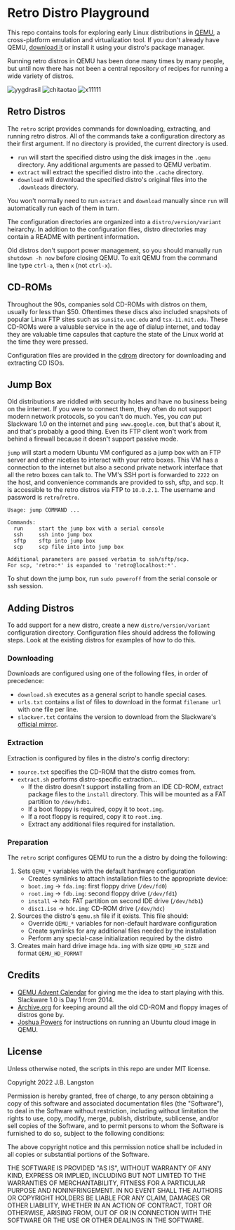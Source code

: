 # Retro Distro Playground

This repo contains tools for exploring early Linux distributions in [QEMU](https://www.qemu.org/), a cross-platform emulation and virtualization tool. If you don't already have QEMU, [download it](https://www.qemu.org/download/) or install it using your distro's package manager.

Running retro distros in QEMU has been done many times by many people, but until now there has not been a central repository of recipes for running a wide variety of distros.

![yygdrasil](screenshots/yygdrasil95.png)
![chitaotao](screenshots/chitaotao.png)
![x11111](screenshots/x11111.png)

## Retro Distros

The `retro` script provides commands for downloading, extracting, and running retro distros. All of the commands take a configuration directory as their first argument. If no directory is provided, the current directory is used.

- `run` will start the specified distro using the disk images in the `.qemu` directory. Any additional arguments are passed to QEMU verbatim. 
- `extract` will extract the specified distro into the `.cache` directory.
- `download` will download the specified distro's original files into the `.downloads` directory.

You won't normally need to run `extract` and `download` manually since `run` will automatically run each of them in turn.

The configuration directories are organized into a `distro/version/variant` heirarchy.  In addition to the configuration files, distro directories may contain a README with pertinent information.

Old distros don't support power management, so you should manually run `shutdown -h now` before closing QEMU. To exit QEMU from the command line type `ctrl-a`, then `x` (not `ctrl-x`).

## CD-ROMs

Throughout the 90s, companies sold CD-ROMs with distros on them, usually for less than $50.  Oftentimes these discs also included snapshots of popular Linux FTP sites such as `sunsite.unc.edu` and `tsx-11.mit.edu`. These CD-ROMs were a valuable service in the age of dialup internet, and today they are valuable time capsules that capture the state of the Linux world at the time they were pressed.

Configuration files are provided in the [cdrom](cdrom) directory for downloading and extracting CD ISOs.

## Jump Box

Old distributions are riddled with security holes and have no business being on the internet. If you were to connect them, they often do not support modern network protocols, so you can't do much.  Yes, you *can* put Slackware 1.0 on the internet and `ping www.google.com`, but that's about it, and that's probably a good thing. Even its FTP client won't work from behind a firewall because it doesn't support passive mode.

`jump` will start a modern Ubuntu VM configured as a jump box with an FTP server and other niceties to interact with your retro boxes. This VM has a connection to the internet but also a second private network interface that all the retro boxes can talk to. The VM's SSH port is forwarded to `2222` on the host, and convenience commands are provided to ssh, sftp, and scp. It is accessible to the retro distros via FTP to `10.0.2.1`. The username and password is `retro`/`retro`.  

```
Usage: jump COMMAND ...

Commands:
  run     start the jump box with a serial console
  ssh     ssh into jump box
  sftp    sftp into jump box
  scp     scp file into into jump box

Additional parameters are passed verbatim to ssh/sftp/scp.
For scp, 'retro:*' is expanded to 'retro@localhost:*'.
```

To shut down the jump box, run `sudo poweroff` from the serial console or ssh session.

## Adding Distros

To add support for a new distro, create a new `distro/version/variant` configuration directory.  Configuration files should address the following steps.  Look at the existing distros for examples of how to do this.

### Downloading

Downloads are configured using one of the following files, in order of precedence:

- `download.sh` executes as a general script to handle special cases.
- `urls.txt` contains a list of files to download in the format `filename url` with one file per line.
- `slackver.txt` contains the version to download from the Slackware's [official mirror](https://mirrors.slackware.com/slackware/).

### Extraction

Extraction is configured by files in the distro's config directory:
- `source.txt` specifies the CD-ROM that the distro comes from.
- `extract.sh` performs distro-specific extraction...
  - If the distro doesn't support installing from an IDE CD-ROM, extract package files to the `install` directory. This will be mounted as a FAT partition to `/dev/hdb1`.
  - If a boot floppy is required, copy it to `boot.img`.
  - If a root floppy is required, copy it to `root.img`.
  - Extract any additional files required for installation.

### Preparation

The `retro` script configures QEMU to run the a distro by doing the following:
1. Sets `QEMU_*` variables with the default hardware configuration
   - Creates symlinks to attach installation files to the appropriate device:
   - `boot.img` -> `fda.img`: first floppy drive (`/dev/fd0`)
   - `root.img` -> `fdb.img`: second floppy drive (`/dev/fd1`)
   - `install` -> `hdb`: FAT partition on second IDE drive (`/dev/hdb1`)
   - `disc1.iso` -> `hdc.img`: CD-ROM drive (`/dev/hdc`)
2. Sources the distro's `qemu.sh` file if it exists. This file should:
   - Override `QEMU_*` variables for non-default hardware configuration
   - Create symlinks for any additional files needed by the installation
   - Perform any special-case initialization required by the distro
3. Creates main hard drive image `hda.img` with size `QEMU_HD_SIZE` and format `QEMU_HD_FORMAT`

## Credits

- [QEMU Advent Calendar](https://www.qemu-advent-calendar.org/2014/) for giving me the idea to start playing with this.  Slackware 1.0 is Day 1 from 2014.
- [Archive.org](https://archive.org/) for keeping around all the old CD-ROM and floppy images of distros gone by.
- [Joshua Powers](https://powersj.io/posts/ubuntu-qemu-cli/) for instructions on running an Ubuntu cloud image in QEMU.

## License

Unless otherwise noted, the scripts in this repo are under MIT license.

Copyright 2022 J.B. Langston

Permission is hereby granted, free of charge, to any person obtaining a copy of this software and associated documentation files (the "Software"), to deal in the Software without restriction, including without limitation the rights to use, copy, modify, merge, publish, distribute, sublicense, and/or sell copies of the Software, and to permit persons to whom the Software is furnished to do so, subject to the following conditions:

The above copyright notice and this permission notice shall be included in all copies or substantial portions of the Software.

THE SOFTWARE IS PROVIDED "AS IS", WITHOUT WARRANTY OF ANY KIND, EXPRESS OR IMPLIED, INCLUDING BUT NOT LIMITED TO THE WARRANTIES OF MERCHANTABILITY, FITNESS FOR A PARTICULAR PURPOSE AND NONINFRINGEMENT. IN NO EVENT SHALL THE AUTHORS OR COPYRIGHT HOLDERS BE LIABLE FOR ANY CLAIM, DAMAGES OR OTHER LIABILITY, WHETHER IN AN ACTION OF CONTRACT, TORT OR OTHERWISE, ARISING FROM, OUT OF OR IN CONNECTION WITH THE SOFTWARE OR THE USE OR OTHER DEALINGS IN THE SOFTWARE.